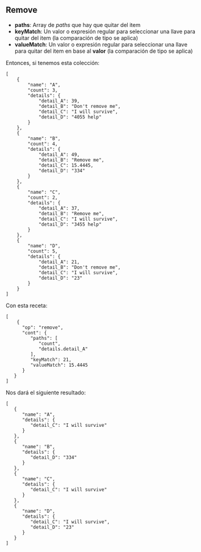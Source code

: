 ## Remove

- **paths**: Array de *paths* que hay que quitar del item
- **keyMatch**: Un valor o expresión regular para seleccionar una llave para quitar del item (la comparación de tipo se aplica)
- **valueMatch**: Un valor o expresión regular para seleccionar una llave para quitar del item en base al **valor** (la comparación de tipo se aplica)

Entonces, si tenemos esta colección:

```
[
	{
		"name": "A",
		"count": 3,
		"details": {
			"detail_A": 39,
			"detail_B": "Don't remove me",
			"detail_C": "I will survive",
			"detail_D": "4055 help"
		}
	},
	{
		"name": "B",
		"count": 4,
		"details": {
			"detail_A": 49,
			"detail_B": "Remove me",
			"detail_C": 15.4445,
			"detail_D": "334"
		}
	},
	{
		"name": "C",
		"count": 2,
		"details": {
			"detail_A": 37,
			"detail_B": "Remove me",
			"detail_C": "I will survive",
			"detail_D": "3455 help"
		}
	},
	{
		"name": "D",
		"count": 5,
		"details": {
			"detail_A": 21,
			"detail_B": "Don't remove me",
			"detail_C": "I will survive",
			"detail_D": "23"
		}
	}
]
```

Con esta receta:

```
[
	{
      "op": "remove",
      "cont": {
         "paths": [
         	"count",
            "details.detail_A"
         ],
         "keyMatch": 21,
         "valueMatch": 15.4445
      }
   }
]
```

Nos dará el siguiente resultado:

```
[
   {
      "name": "A",
      "details": {
         "detail_C": "I will survive"
      }
   },
   {
      "name": "B",
      "details": {
         "detail_D": "334"
      }
   },
   {
      "name": "C",
      "details": {
         "detail_C": "I will survive"
      }
   },
   {
      "name": "D",
      "details": {
         "detail_C": "I will survive",
         "detail_D": "23"
      }
   }
]
```
